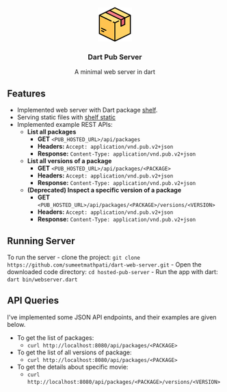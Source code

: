 <!-- PROJECT LOGO -->
<br />
<p align="center">
  <a href="https://github.com/sumeetmathpati/dart-web-server">
    <img src="./logo.png" alt="Logo" width="80" height="80">
  </a>

  <h3 align="center">Dart Pub Server</h3>

  <p align="center">
    A minimal web server in dart
    <br />
  </p>
</p>

## Features

- Implemented web server with Dart package [shelf](https://pub.dev/packages/shelf).
- Serving static files with [shelf static](https://pub.dev/packages/shelf_static)
- Implemented example REST APIs:
  - **List all packages**
    - **GET** `<PUB_HOSTED_URL>/api/packages`
    - **Headers:** `Accept: application/vnd.pub.v2+json`
    - **Response:** `Content-Type: application/vnd.pub.v2+json`
  - **List all versions of a package**
    - **GET** `<PUB_HOSTED_URL>/api/packages/<PACKAGE>`
    - **Headers:** `Accept: application/vnd.pub.v2+json`
    - **Response:** `Content-Type: application/vnd.pub.v2+json`
  - **(Deprecated) Inspect a specific version of a package**
    - **GET** `<PUB_HOSTED_URL>/api/packages/<PACKAGE>/versions/<VERSION>`
    - **Headers:** `Accept: application/vnd.pub.v2+json`
    - **Response:** `Content-Type: application/vnd.pub.v2+json`


## Running Server

To run the server
    - clone the project: `git clone https://github.com/sumeetmathpati/dart-web-server.git`
    - Open the downloaded code directory: `cd hosted-pub-server`
    - Run the app with dart: `dart bin/webserver.dart`

## API Queries

I've implemented some JSON API endpoints, and their examples are given below.

- To get the list of packages:
    - `curl http://localhost:8080/api/packages/<PACKAGE>`
- To get the list of all versions of package:
    - `curl http://localhost:8080/api/packages/<PACKAGE>`
- To get the details about specific movie:
    - `curl http://localhost:8080/api/packages/<PACKAGE>/versions/<VERSION>`
